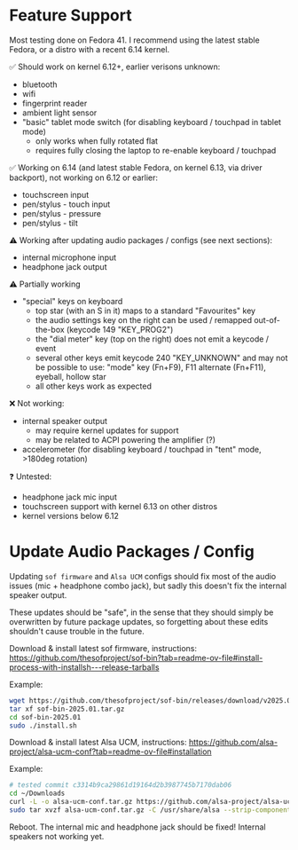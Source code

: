 # Feature Support

Most testing done on Fedora 41. I recommend using the latest stable Fedora, or a distro with a recent 6.14 kernel.

✅ Should work on kernel 6.12+, earlier verisons unknown:
* bluetooth
* wifi
* fingerprint reader
* ambient light sensor
* "basic" tablet mode switch (for disabling keyboard / touchpad in tablet mode)
  * only works when fully rotated flat
  * requires fully closing the laptop to re-enable keyboard / touchpad

✅ Working on 6.14 (and latest stable Fedora, on kernel 6.13, via driver backport), not working on 6.12 or earlier:
* touchscreen input
* pen/stylus - touch input
* pen/stylus - pressure
* pen/stylus - tilt

⚠️ Working after updating audio packages / configs (see next sections):
* internal microphone input
* headphone jack output

⚠️ Partially working
* "special" keys on keyboard
  * top star (with an S in it) maps to a standard "Favourites" key
  * the audio settings key on the right can be used / remapped out-of-the-box (keycode 149 "KEY_PROG2")
  * the "dial meter" key (top on the right) does not emit a keycode / event
  * several other keys emit keycode 240 "KEY_UNKNOWN" and may not be possible to use: "mode" key (Fn+F9), F11 alternate (Fn+F11), eyeball, hollow star
  * all other keys work as expected

❌ Not working:
* internal speaker output
  * may require kernel updates for support
  * may be related to ACPI powering the amplifier (?)
* accelerometer (for disabling keyboard / touchpad in "tent" mode, >180deg rotation)

❓ Untested:
* headphone jack mic input
* touchscreen support with kernel 6.13 on other distros
* kernel versions below 6.12


# Update Audio Packages / Config

Updating `sof firmware` and `Alsa UCM` configs should fix most of the audio issues (mic + headphone combo jack), but sadly this doesn't fix the internal speaker output.

These updates should be "safe", in the sense that they should simply be overwritten by future package updates, so forgetting about these edits shouldn't cause trouble in the future.

Download & install latest sof firmware, instructions:
https://github.com/thesofproject/sof-bin?tab=readme-ov-file#install-process-with-installsh---release-tarballs

Example:
```sh
wget https://github.com/thesofproject/sof-bin/releases/download/v2025.01/sof-bin-2025.01.tar.gz
tar xf sof-bin-2025.01.tar.gz
cd sof-bin-2025.01
sudo ./install.sh
```

Download & install latest Alsa UCM, instructions:
https://github.com/alsa-project/alsa-ucm-conf?tab=readme-ov-file#installation

Example:
```sh
# tested commit c3314b9ca29861d19164d2b3987745b7170dab06
cd ~/Downloads
curl -L -o alsa-ucm-conf.tar.gz https://github.com/alsa-project/alsa-ucm-conf/archive/refs/heads/master.tar.gz
sudo tar xvzf alsa-ucm-conf.tar.gz -C /usr/share/alsa --strip-components=1 --wildcards "*/ucm" "*/ucm2"
```

Reboot. The internal mic and headphone jack should be fixed! Internal speakers not working yet.
